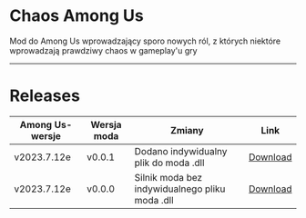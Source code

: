 # Chaos Among Us

Mod do Among Us wprowadzający sporo nowych ról, z których niektóre wprowadzają prawdziwy chaos w gameplay'u gry

--------------------
# Releases

|Among Us-wersje|Wersja moda|Zmiany|Link|
|----------|--------|--------|-------|
|v2023.7.12e|v0.0.1|Dodano indywidualny plik do moda .dll|[Download](https://github.com/XaQ1997/ChaosAmongUs/releases/download/release/CaU.v0.0.1.zip)|
|v2023.7.12e|v0.0.0|Silnik moda bez indywidualnego pliku moda .dll|[Download](https://github.com/XaQ1997/ChaosAmongUs/releases/download/releases/CaU.v0.0.0.zip)|
